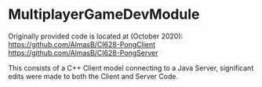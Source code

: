 # MultiplayerGameDevModule

Originally provided code is located at (October 2020):
https://github.com/AlmasB/CI628-PongClient
https://github.com/AlmasB/CI628-PongServer

This consists of a C++ Client model connecting to a Java Server, significant edits were made to both the Client and Server Code.
